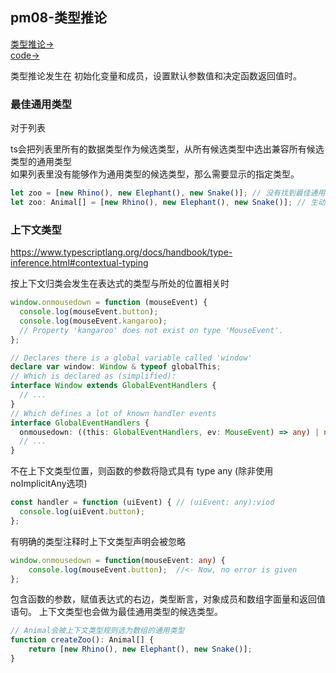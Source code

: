 ## pm08-类型推论
[类型推论->](https://www.tslang.cn/docs/handbook/type-inference.html)  
[code->](https://github.com/thetime50/ts-practice/tree/main/pm08-type-inference/pm08-type-inference.js)


类型推论发生在 初始化变量和成员，设置默认参数值和决定函数返回值时。

### 最佳通用类型
对于列表

ts会把列表里所有的数据类型作为候选类型，从所有候选类型中选出兼容所有候选类型的通用类型  
如果列表里没有能够作为通用类型的候选类型，那么需要显示的指定类型。

```ts
let zoo = [new Rhino(), new Elephant(), new Snake()]; // 没有找到最佳通用类型的话，类型推断的结果为联合数组类型，(Rhino | Elephant | Snake)
let zoo: Animal[] = [new Rhino(), new Elephant(), new Snake()]; // 生动指定类型

```

### 上下文类型
https://www.typescriptlang.org/docs/handbook/type-inference.html#contextual-typing

按上下文归类会发生在表达式的类型与所处的位置相关时

```ts
window.onmousedown = function (mouseEvent) {
  console.log(mouseEvent.button);
  console.log(mouseEvent.kangaroo);
  // Property 'kangaroo' does not exist on type 'MouseEvent'.
};

```
```ts
// Declares there is a global variable called 'window'
declare var window: Window & typeof globalThis;
// Which is declared as (simplified):
interface Window extends GlobalEventHandlers {
  // ...
}
// Which defines a lot of known handler events
interface GlobalEventHandlers {
  onmousedown: ((this: GlobalEventHandlers, ev: MouseEvent) => any) | null;
  // ...
}
```
不在上下文类型位置，则函数的参数将隐式具有 type any (除非使用noImplicitAny选项)

```ts
const handler = function (uiEvent) { // (uiEvent: any):viod
  console.log(uiEvent.button);
};
```

有明确的类型注释时上下文类型声明会被忽略
```ts
window.onmousedown = function(mouseEvent: any) {
    console.log(mouseEvent.button);  //<- Now, no error is given
};
```

包含函数的参数，赋值表达式的右边，类型断言，对象成员和数组字面量和返回值语句。 上下文类型也会做为最佳通用类型的候选类型。
```ts
// Animal会被上下文类型规则选为数组的通用类型
function createZoo(): Animal[] {
    return [new Rhino(), new Elephant(), new Snake()];
}
```
